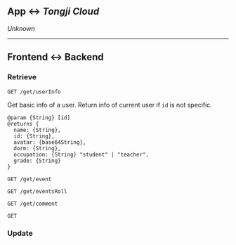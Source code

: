 ## App <-> *Tongji Cloud*

*Unknown*

****
## Frontend <-> Backend

### Retrieve

`GET /get/userInfo`

Get basic info of a user. Return info of current user if `id` is not specific.
```
@param {String} [id]
@returns {
  name: {String},
  id: {String},
  avatar: {base64String},
  dorm: {String},
  occupation: {String} "student" | "teacher",
  grade: {String}
}
```
`GET /get/event`

`GET /get/eventsRoll`

`GET /get/comment`

`GET `

### Update
